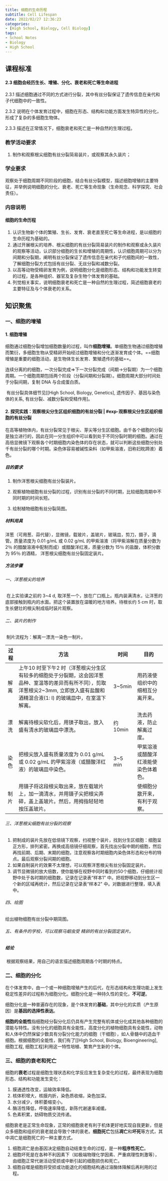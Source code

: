 ```yaml
---
title: 细胞的生命历程
subtitle: Cell Lifespan
date: 2022/02/27 12:36:23
categories:
- [High School, Biology, Cell Biology]
tags:
- School Notes
- Biology
- High School
---
```


## 课程标准

#### 2.3 细胞会经历生长、增殖、分化、衰老和死亡等生命进程

2.3.1 描述细胞通过不同的方式进行分裂，其中有丝分裂保证了遗传信息在亲代和子代细胞中的一致性。

2.3.2 说明在个体发育过程中，细胞在形态、结构和功能方面发生特异性的分化，形成了复杂的多细胞生物体。

2.3.3 描述在正常情况下，细胞衰老和死亡是一种自然的生理过程。

<!--more-->

### 教学活动要求

1. 制作和观察根尖细胞有丝分裂简易装片，或观察其永久装片；

### 学业要求

​	观察处于细胞周期不同阶段的细胞，结合有丝分裂模型，描述细胞增殖的主要特征，并举例说明细胞的分化、衰老、死亡等生命现象（生命观念、科学探究、社会责任）。

### 内容说明

#### 细胞的生命历程

1. 认识生物新个体的繁殖、生长、发育、衰老直至死亡等生命进程，是以细胞的生命历程为基础的。
2. 通过开展根尖的培养、根尖细胞的有丝分裂简易装片的制作和观察或永久装片的观察等活动，认识部分细胞的生长和增殖的周期性，认识细胞周期可以分为间期和分裂期，阐明有丝分裂保证了遗传信息在亲代和子代细胞间的一致性，了解细胞分裂方式包括有丝分裂、无丝分裂和减数分裂。
3. 以高等动物受精卵发育为例，说明细胞分化是细胞形态、结构和功能发生转变的过程，是各种组织、器官及复杂生物个体发育的基础。
4. 列觉相关事实，说明细胞衰老和死亡是一种自然的生理过程，简述细胞衰老的主要特征及与个体衰老的关系。

## 知识聚焦

### 一、细胞的增殖

#### 1. 细胞增殖

​	细胞通过细胞分裂增加细胞数量的过程，叫作**细胞增殖**。单细胞生物通过细胞增殖而繁衍，多细胞生物从受精卵开始经过细胞增殖和分化逐渐发育成个体。==细胞增殖是重要的细胞活动，是生物体生长发育、繁殖遗传的基础==。

​	连续分离的的细胞，一次分裂完成⇒下一次分裂完成（间期→分裂期）为一个细胞周期。一个细胞周期包括两个阶段（分裂间期和分裂期）。细胞周期大部分时间处于分裂间期，复制 DNA 与合成蛋白质。

​	有丝分裂具体细节见[[High School, Biology, Genetics], 遗传因子、基因与染色体的关系, 有丝分裂、减数分裂和受精作用]。

#### 2. 探究实践：观察根尖分生区组织细胞的有丝分裂 | #exp-观察根尖分生区组织细胞的有丝分裂

​	在高等植物体内，有丝分裂常见于根尖、芽尖等分生区细胞。由千各个细胞的分裂是独立进行的，因此在同一分生组织中可以看到处于不同分裂时期的细胞。通过在高倍显微镜下观察各个时期细胞内染色体的存在状态，就可以判断这些细胞分别处千有丝分裂的哪个时期。染色体容易被碱性染料（如甲紫溶液，旧称妇眈蹄液）着色。

##### 目的要求

1. 制作洋葱根尖细胞有丝分裂装片。

2. 观察植物细胞有丝分裂的过程，识别有丝分裂的不同时期，比较细胞周期中不同时期的时间长短。

3. 绘制植物细胞有丝分裂简图。

##### 材料用具
​	洋葱（可用葱、蒜代替），显微镜，载玻片，盖玻片，玻璃皿，剪刀，摄子，滴管。
​	质量浓度为 0.01 g/mL 或 0.02 g/mL 的甲紫溶液（将甲紫溶解在质量分数为 2％ 的醋酸溶液中配制而成）或醋酸洋红液，质量分数为 15％ 的盐酸，体积分数为 95％ 的酒精，  洋葱根尖细胞有丝分裂固定装片。

##### 方法步骤
###### 一、洋葱根尖的培养

​	在上实验课之前的 3~4 d, 取洋葱一个，放在广口瓶上。瓶内装满清水，让洋葱的底部接触到瓶内的水面。把这个装置放在温暖的地方培养。待根长约 5 cm 时，取生长健壮的根尖制成临时装片观察。

###### 二、装片的制作

​	制片流程为：解离一漂洗一染色一制片。

| 过程 | 方法                                                         | 时间     | 目的                                 |
| ---- | ------------------------------------------------------------ | -------- | ------------------------------------ |
| 解离 | 上午10 时至下午2 时（洋葱根尖分生区有较多的细胞处于分裂期，这会因洋葱品种、室温等的差异而有所不同），剪取洋葱根尖2~3mm, 立即放入盛有盐酸和酒精混合液(1: l) 的玻璃皿中，在室温下解离。 | 3~5min   | 用药液使组织中的细相互分离开来。     |
| 漂洗 | 解离待根尖软化后，用镁子取出，放入盛有清水的玻璃皿中漂洗。   | 约 10min | 洗去药液，防止解离过度。             |
| 染色 | 把根尖放入盛有质量浓度为 0.01 g/mL 或 0.02 g/mL 的甲紫溶液（或醋酸洋红液）的玻璃皿中染色。 | 3~5 min  | 甲紫溶液或醋酸洋红液能使染色体着色。 |
| 制片 | 用镊子将这段根尖取出来，放在载玻片上，加一滴清水，并用镊子尖把根尖弄碎，盖上盖玻片。然后，用拇指轻轻地按压盖玻片。 |          | 使细胞分散开来，有利于观察。         |

###### 三、洋葱根尖细胞有丝分裂的观察

1. 把制成的装片先放在低倍镜下观察，扫视整个装片，找到分生区细胞：细胞呈正方形，排列紧密。再换成高倍镜仔细观察，首先找出分裂中期的细胞，然后再找前期、后期、末期的细胞，注意观察各时期细胞内染色体形态和分布的特点。最后观察分裂间期的细胞。
2. 如果自制装片的效果不太理想，可以观察洋葱根尖有丝分裂固定装片。
3. 调节显微镜的放大倍数，使你能够在视野中同时看到约50个细胞，仔细统计视野中处于各时期的细胞数，记录在记录表“样本1" 中。把视野移动到分生区一个新的区域再统计，然后记录在记录表“样本2" 中。对数据进行整理，填入表中。

###### 四、绘图
  绘出植物细胞有丝分裂中期简图。

###### 五、有条件的学校，可以观察马蛔虫受  精卵的有丝分裂固定装片。

##### 结论

​	根据观察结果，用自己的语言描述细胞周期各个时期的特点。

### 二、细胞的分化

​	在个体发育中，由一个或一种细胞增殖产生的后代，在形态结构和生理功能上发生稳定性差异的过程称为细胞分化。细胞分化是一种持久性的变化，**不可逆**。

​	细胞分化是一种普遍存在的现象，是个体发育的**基础**，其中分化的实质（产生原因）是**基因的选择性表达**。

​	**细胞的全能性**指细胞经分裂分化后仍具有产生完整有机体或分化成其他各种细胞的潜能与特性。没有分化的细胞具有全能性，高度分化的植物细胞具有全能性，动物和人体中仍然保留少数具有分裂分化能力的细胞（干细胞），如人骨髓中的造血干细胞。根据细胞的全能性，我们有了[[High School, Biology, Bioengineering], 细胞工程, 细胞工程]利用这一特性培植、繁育产生新的个体。

### 三、细胞的衰老和死亡

​	细胞的**衰老**过程是细胞生理状态和化学反应发生复杂变化的过程，最终表现为细胞形态、结构和功能发生变化：

1. 膜通透性改变，运输效率降低。
2. 核体积增大，核膜内折，染色质收缩，染色加深。
3. 水分减少，体积萎缩变小。
4. 酶活性降低，呼吸速率降低，新陈代谢速率减缓。
5. 色素积累，妨碍物质交流传递。

​	细胞衰老是正常生命现象，正常的细胞衰老有利于机体更好地实现自我更新，但是众多细胞和组织的衰老就会导致个体的衰老。**细胞死亡**包括**凋亡**和**坏死**等方式，其中凋亡是细胞死亡的一种主要方式。

1. 细胞凋亡是由基因决定细胞自动结束生命的过程，是一种**程序性死亡**。
2. 细胞坏死是在各种不利因素下（如极端物理化学因素、严重病理性刺激等），由细胞正常代谢活动受损或中断引起的细胞损伤和死亡。
3. 细胞自噬是细胞将受损或功能退化的细胞结构通过溶酶体降解后再利用的过程。
